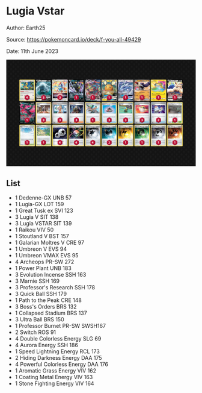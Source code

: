 # Lugia Vstar

Author: Earth25

Source: <https://pokemoncard.io/deck/f-you-all-49429>

Date: 11th June 2023

![decklist](../../images/SVI/Lugia%20Vstar/4-%20Lugia%20Vstar.png)

## List

* 1 Dedenne-GX UNB 57
* 1 Lugia-GX LOT 159
* 1 Great Tusk ex SVI 123
* 3 Lugia V SIT 138
* 3 Lugia VSTAR SIT 139
* 1 Raikou VIV 50
* 1 Stoutland V BST 157
* 1 Galarian Moltres V CRE 97
* 1 Umbreon V EVS 94
* 1 Umbreon VMAX EVS 95
* 4 Archeops PR-SW 272
* 1 Power Plant UNB 183
* 3 Evolution Incense SSH 163
* 3 Marnie SSH 169
* 3 Professor's Research SSH 178
* 3 Quick Ball SSH 179
* 1 Path to the Peak CRE 148
* 3 Boss's Orders BRS 132
* 1 Collapsed Stadium BRS 137
* 3 Ultra Ball BRS 150
* 1 Professor Burnet PR-SW SWSH167
* 2 Switch ROS 91
* 4 Double Colorless Energy SLG 69
* 4 Aurora Energy SSH 186
* 1 Speed Lightning Energy RCL 173
* 2 Hiding Darkness Energy DAA 175
* 4 Powerful Colorless Energy DAA 176
* 1 Aromatic Grass Energy VIV 162
* 1 Coating Metal Energy VIV 163
* 1 Stone Fighting Energy VIV 164
